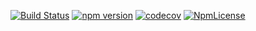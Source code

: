 [![Build Status](https://travis-ci.org/stopsopa/knex-abstract.svg?branch=v0.0.9)](https://travis-ci.org/stopsopa/knex-abstract)
[![npm version](https://badge.fury.io/js/%40stopsopa%2Fknex-abstract.svg)](https://badge.fury.io/js/%40stopsopa%2Fknex-abstract)
[![codecov](https://codecov.io/gh/stopsopa/knex-abstract/branch/v0.0.9/graph/badge.svg)](https://codecov.io/gh/stopsopa/knex-abstract/tree/v0.0.9/knex-abstract)
[![NpmLicense](https://img.shields.io/npm/l/@stopsopa/knex-abstract.svg)](https://github.com/stopsopa/knex-abstract/blob/master/LICENSE)

